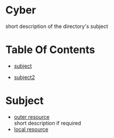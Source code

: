 <!-- press ctrl+K then V to open a preview of the MarkDown file  -->
# Cyber
short description of the directory's subject

# Table Of Contents

* [subject](#subject) 

* [subject2](#subject2) 

# Subject
* [outer resource](http://...)  <!-- note we must have 2 spaces here for a newline-->  
short description if required
* [local resource](./resourceName.someFile)
